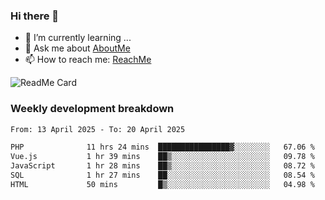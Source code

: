 ### Hi there 👋

- 🌱 I’m currently learning ...
- 💬 Ask me about [AboutMe](https://www.itzcy.com/about)
- 📫 How to reach me: [ReachMe](https://www.itzcy.com/about)

![ReadMe Card](https://github-readme-stats-ten-gilt.vercel.app/api?username=SuperChenYun&show_icons=true&title_color=fff&icon_color=79ff97&text_color=9f9f9f&bg_color=151515&hide_border=true)

### Weekly development breakdown
<!--START_SECTION:waka-->

```txt
From: 13 April 2025 - To: 20 April 2025

PHP              11 hrs 24 mins  ████████████████▓░░░░░░░░   67.06 %
Vue.js           1 hr 39 mins    ██▒░░░░░░░░░░░░░░░░░░░░░░   09.78 %
JavaScript       1 hr 28 mins    ██▒░░░░░░░░░░░░░░░░░░░░░░   08.72 %
SQL              1 hr 27 mins    ██░░░░░░░░░░░░░░░░░░░░░░░   08.54 %
HTML             50 mins         █▒░░░░░░░░░░░░░░░░░░░░░░░   04.98 %
```

<!--END_SECTION:waka-->

